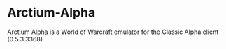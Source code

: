 Arctium-Alpha
=============

Arctium Alpha is a World of Warcraft emulator for the Classic Alpha client (0.5.3.3368)